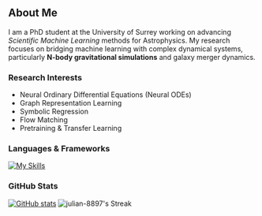 ## About Me  

I am a PhD student at the University of Surrey working on advancing *Scientific Machine Learning* methods for Astrophysics. My research focuses on bridging machine learning with complex dynamical systems, particularly **N-body gravitational simulations** and galaxy merger dynamics.  

### Research Interests
- Neural Ordinary Differential Equations (Neural ODEs)  
- Graph Representation Learning  
- Symbolic Regression  
- Flow Matching  
- Pretraining & Transfer Learning  

### Languages & Frameworks
[![My Skills](https://skillicons.dev/icons?i=python,pytorch,sklearn,git,flask&perline=5)](https://skillicons.dev)

### GitHub Stats
[![GitHub stats](https://github-readme-stats.vercel.app/api?username=julian-8897&show_icons=true&theme=tokyonight#gh-dark-mode-only)](https://github.com/anuraghazra/github-readme-stats#gh-dark-mode-only)
![julian-8897's Streak](https://github-readme-streak-stats.herokuapp.com/?user=julian-8897&theme=material-palenight&hide_border=false)

<!---
julian-8897/julian-8897 is a ✨ special ✨ repository because its `README.md` (this file) appears on your GitHub profile.
You can click the Preview link to take a look at your changes.
--->

